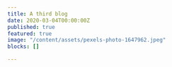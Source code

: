 ```yaml
---
title: A third blog
date: 2020-03-04T00:00:00Z
published: true
featured: true
image: "/content/assets/pexels-photo-1647962.jpeg"
blocks: []

---
```

